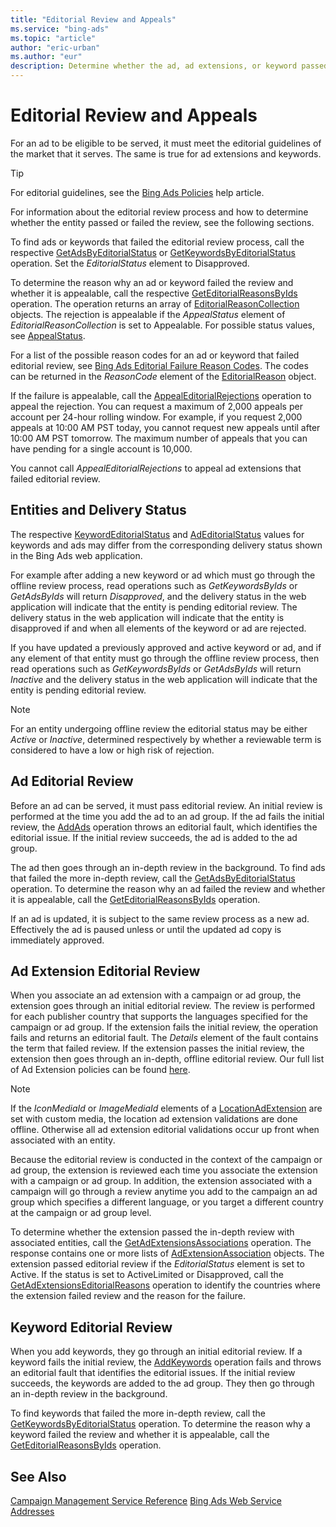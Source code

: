 ```yaml
---
title: "Editorial Review and Appeals"
ms.service: "bing-ads"
ms.topic: "article"
author: "eric-urban"
ms.author: "eur"
description: Determine whether the ad, ad extensions, or keyword passed or failed the editorial review.
---
```

# Editorial Review and Appeals
For an ad to be eligible to be served, it must meet the editorial guidelines of the market that it serves. The same is true for ad extensions and keywords. 

> [!TIP]
> For editorial guidelines, see the [Bing Ads Policies](https://help.bingads.microsoft.com/#apex/3/en/52023/1) help article.

For information about the editorial review process and how to determine whether the entity passed or failed the review, see the following sections.

To find ads or keywords that failed the editorial review process, call the respective [GetAdsByEditorialStatus](../campaign-management-service/getadsbyeditorialstatus.md) or [GetKeywordsByEditorialStatus](../campaign-management-service/getkeywordsbyeditorialstatus.md) operation. Set the *EditorialStatus* element to Disapproved.

To determine the reason why an ad or keyword failed the review and whether it is appealable, call the respective [GetEditorialReasonsByIds](../campaign-management-service/geteditorialreasonsbyids.md) operation. The operation returns an array of [EditorialReasonCollection](../campaign-management-service/editorialreasoncollection.md) objects. The rejection is appealable if the *AppealStatus* element of *EditorialReasonCollection* is set to Appealable. For possible status values, see [AppealStatus](../campaign-management-service/appealstatus.md).

For a list of the possible reason codes for an ad or keyword that failed editorial review, see [Bing Ads Editorial Failure Reason Codes](../guides/editorial-failure-reason-codes.md). The codes can be returned in the *ReasonCode* element of the [EditorialReason](../campaign-management-service/editorialreason.md) object.

If the failure is appealable, call the [AppealEditorialRejections](../campaign-management-service/appealeditorialrejections.md) operation to appeal the rejection. You can request a maximum of 2,000 appeals per account per 24-hour rolling window. For example, if you request 2,000 appeals at 10:00 AM PST today, you cannot request new appeals until after 10:00 AM PST tomorrow. The maximum number of appeals that you can have pending for a single account is 10,000.

You cannot call *AppealEditorialRejections* to appeal ad extensions that failed editorial review.

## <a name="entitydeliverystatus"></a>Entities and Delivery Status
The respective [KeywordEditorialStatus](../campaign-management-service/keywordeditorialstatus.md) and [AdEditorialStatus](../campaign-management-service/adeditorialstatus.md) values for keywords and ads may differ from the corresponding delivery status shown in the Bing Ads web application.

For example after adding a new keyword or ad which must go through the offline review process, read operations such as *GetKeywordsByIds* or *GetAdsByIds* will return *Disapproved*, and the delivery status in the web application will indicate that the entity is pending editorial review. The delivery status in the web application will indicate that the entity is disapproved if and when all elements of the keyword or ad are rejected.

If you have updated a previously approved and active keyword or ad, and if any element of that entity must go through the offline review process, then read operations such as *GetKeywordsByIds* or *GetAdsByIds* will return *Inactive* and the delivery status in the web application will indicate that the entity is pending editorial review.

> [!NOTE]
> For an entity undergoing offline review the editorial status may be either *Active* or *Inactive*, determined respectively by whether a reviewable term is considered to have a low or high risk of rejection.

## <a name="adeditorialreview"></a>Ad Editorial Review
Before an ad can be served, it must pass editorial review. An initial review is performed at the time you add the ad to an ad group. If the ad fails the initial review, the [AddAds](../campaign-management-service/addads.md) operation throws an editorial fault, which identifies the editorial issue. If the initial review succeeds, the ad is added to the ad group.

The ad then goes through an in-depth review in the background. To find ads that failed the more in-depth review, call the [GetAdsByEditorialStatus](../campaign-management-service/getadsbyeditorialstatus.md) operation. To determine the reason why an ad failed the review and whether it is appealable, call the [GetEditorialReasonsByIds](../campaign-management-service/geteditorialreasonsbyids.md) operation.

If an ad is updated, it is subject to the same review process as a new ad. Effectively the ad is paused unless or until the updated ad copy is immediately approved.

## <a name="adextensioneditorialreview"></a>Ad Extension Editorial Review
When you associate an ad extension with a campaign or ad group, the extension goes through an initial editorial review. The review is performed for each publisher country that supports the languages specified for the campaign or ad group. If the extension fails the initial review, the operation fails and returns an editorial fault. The *Details* element of the fault contains the term that failed review. If the extension passes the initial review, the extension then goes through an in-depth, offline editorial review. Our full list of Ad Extension policies can be found [here](http://go.microsoft.com/fwlink?LinkId=746651). 

> [!NOTE]
> If the *IconMediaId* or *ImageMediaId* elements of a [LocationAdExtension](../campaign-management-service/locationadextension.md) are set with custom media, the location ad extension validations are done offline. Otherwise all ad extension editorial validations occur up front when associated with an entity.

Because the editorial review is conducted in the context of the campaign or ad group, the extension is reviewed each time you associate the extension with a campaign or ad group. In addition, the extension associated with a campaign will go through a review anytime you add to the campaign an ad group which specifies a different language, or you target a different country at the campaign or ad group level.

To determine whether the extension passed the in-depth review with associated entities, call the [GetAdExtensionsAssociations](../campaign-management-service/getadextensionsassociations.md) operation. The response contains one or more lists of [AdExtensionAssociation](../campaign-management-service/adextensionassociation.md) objects. The extension passed editorial review if the *EditorialStatus* element is set to Active. If the status is set to ActiveLimited or Disapproved, call the [GetAdExtensionsEditorialReasons](../campaign-management-service/getadextensionseditorialreasons.md) operation to identify the countries where the extension failed review and the reason for the failure.

## <a name="keywordeditorialreview"></a>Keyword Editorial Review
When you add keywords, they go through an initial editorial review. If a keyword fails the initial review, the [AddKeywords](../campaign-management-service/addkeywords.md) operation fails and throws an editorial fault that identifies the editorial issues. If the initial review succeeds, the keywords are added to the ad group. They then go through an in-depth review in the background.

To find keywords that failed the more in-depth review, call the [GetKeywordsByEditorialStatus](../campaign-management-service/getkeywordsbyeditorialstatus.md) operation. To determine the reason why a keyword failed the review and whether it is appealable, call the [GetEditorialReasonsByIds](../campaign-management-service/geteditorialreasonsbyids.md) operation.

## See Also
[Campaign Management Service Reference](../campaign-management-service/campaign-management-service-reference.md)
[Bing Ads Web Service Addresses](../guides/web-service-addresses.md)

